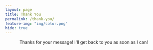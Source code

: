 ```yaml
---
layout: page
title: Thank You
permalink: /thank-you/
feature-img: "img/color.png"
hide: true
---
```


<p style="text-align:center;">Thanks for your message! I'll get back to you as soon as I can!</p>
